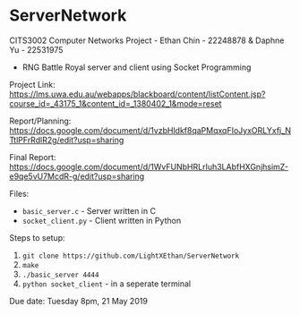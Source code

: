 # ServerNetwork
CITS3002 Computer Networks Project - Ethan Chin - 22248878 & Daphne Yu - 22531975
- RNG Battle Royal server and client using Socket Programming

Project Link: https://lms.uwa.edu.au/webapps/blackboard/content/listContent.jsp?course_id=_43175_1&content_id=_1380402_1&mode=reset

Report/Planning: https://docs.google.com/document/d/1vzbHldkf8qaPMqxqFIoJyxORLYxfj_NTtlPFrRdlR2g/edit?usp=sharing

Final Report: https://docs.google.com/document/d/1WvFUNbHRLrIuh3LAbfHXGnjhsimZ-e9qe5vU7McdR-g/edit?usp=sharing

Files:
* `basic_server.c` - Server written in C
* `socket_client.py` - Client written in Python

Steps to setup:
1. `git clone https://github.com/LightXEthan/ServerNetwork`
2. `make`
3. `./basic_server 4444`
4. `python socket_client` - in a seperate terminal

Due date: Tuesday 8pm, 21 May 2019
